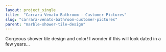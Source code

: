 ```yaml
---
layout: project_single
title:  "Carrara Venato Bathroom – Customer Pictures"
slug: "carrara-venato-bathroom-customer-pictures"
parent: "marble-shower-tile-design"
---
```

Gorgeous shower tile design and color!  I wonder if this will look dated in a few years...